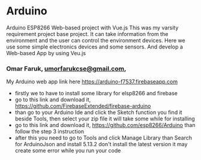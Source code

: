 # Arduino
Arduino ESP8266 Web-based project with Vue.js
This was my varsity requirement project base project. It can take information from the environment and the user can control the environment devices. Here we use some simple electronics devices and some sensors. And develop a Web-based App by using Veu.js




### Omar Faruk, umorfarukcse@gmail.com, 
My Arduino web app link here  https://arduino-f7537.firebaseapp.com
* firstly we to have to install some library for elsp8266 and firebase
* go to this link and download it,    https://github.com/FirebaseExtended/firebase-arduino
* than go to your Arduino Ide and click the Sketch function you find it beside Tools, then select your zip file it will take some while for installing 
* go to this link and download it, https://github.com/esp8266/Arduino than follow the step 3 instruction 
* after this you need to go to Tools and click Manage Library than Search for ArduinoJson and install 5.13.2 don't install the latest version it may create some error while you run your code 
